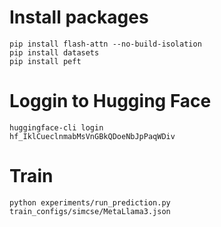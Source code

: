 




# Install packages

```
pip install flash-attn --no-build-isolation
pip install datasets
pip install peft
```

# Loggin to Hugging Face

```
huggingface-cli login
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
```

# Train

```
python experiments/run_prediction.py train_configs/simcse/MetaLlama3.json

```
